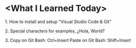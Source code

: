 <p>
<h1>&lt;What I Learned Today&gt;</h1>
</p>
1.
How to install and setup &quot;Visual Studio Code &amp; Git&quot;
<br />
<p>
2. 
Special characters for examples&#44; &#191;Hola, World&#63;
</p>
<p>
3.
Copy on Git Bash&#58; Ctrl&#43;Insert
Paste on Git Bash&#58; Shift&#43;Insert
</P>
